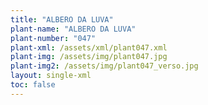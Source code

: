 ```yaml
---
title: "ALBERO DA LUVA"
plant-name: "ALBERO DA LUVA"
plant-number: "047"
plant-xml: /assets/xml/plant047.xml
plant-img: /assets/img/plant047.jpg
plant-img2: /assets/img/plant047_verso.jpg
layout: single-xml
toc: false
---
```

